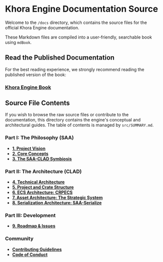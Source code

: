 # Khora Engine Documentation Source

Welcome to the `/docs` directory, which contains the source files for the official Khora Engine documentation.

These Markdown files are compiled into a user-friendly, searchable book using `mdBook`.

## Read the Published Documentation

For the best reading experience, we strongly recommend reading the published version of the book:

### **[Khora Engine Book](https://eraflo.github.io/KhoraEngine/)**

## Source File Contents

If you wish to browse the raw source files or contribute to the documentation, this directory contains the engine's conceptual and architectural guides. The table of contents is managed by `src/SUMMARY.md`.

### Part I: The Philosophy (SAA)
*   [**1. Project Vision**](./src/01_project_presentation.md)
*   [**2. Core Concepts**](./src/02_core_concepts.md)
*   [**3. The SAA-CLAD Symbiosis**](./src/03_saa_clad_symbiosis.md)

### Part II: The Architecture (CLAD)
*   [**4. Technical Architecture**](./src/04_technical_architecture.md)
*   [**5. Project and Crate Structure**](./src/05_project_structure.md)
*   [**6. ECS Architecture: CRPECS**](./src/06_ecs_architecture.md)
*   [**7. Asset Architecture: The Strategic System**](./src/07_asset_architecture.md)
*   [**8. Serialization Architecture: SAA-Serialize**](./src/08_serialization_architecture.md)

### Part III: Development
*   [**9. Roadmap & Issues**](./src/09_roadmap_and_issues.md)

### Community
*   [**Contributing Guidelines**](../CONTRIBUTING.md)
*   [**Code of Conduct**](../CODE_OF_CONDUCT.md)